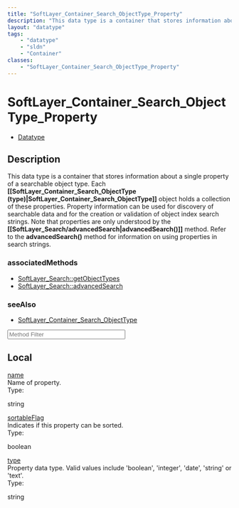 ```yaml
---
title: "SoftLayer_Container_Search_ObjectType_Property"
description: "This data type is a container that stores information about a single property of a searchable object type.  Each <b>[[So... "
layout: "datatype"
tags:
    - "datatype"
    - "sldn"
    - "Container"
classes:
    - "SoftLayer_Container_Search_ObjectType_Property"
---
```


# SoftLayer_Container_Search_ObjectType_Property
<div id='service-datatype'>
    <ul id='sldn-reference-tabs'>
        <li id='datatype'> <a href='/reference/datatypes/SoftLayer_Container_Search_ObjectType_Property' >Datatype</a></li>
    </ul>
</div>

## Description 
This data type is a container that stores information about a single property of a searchable object type.  Each <b>[[SoftLayer_Container_Search_ObjectType (type)|SoftLayer_Container_Search_ObjectType]]</b> object holds a collection of these properties.  Property information can be used for discovery of searchable data and for the creation or validation of object index search strings.  Note that properties are only understood by the <b>[[SoftLayer_Search/advancedSearch|advancedSearch()]]</b> method.  Refer to the <b>advancedSearch()</b> method for information on using properties in search strings. 


### associatedMethods

*  [SoftLayer_Search::getObjectTypes](/reference/services/SoftLayer_Search/getObjectTypes )
*  [SoftLayer_Search::advancedSearch](/reference/services/SoftLayer_Search/advancedSearch )



### seeAlso

* [SoftLayer_Container_Search_ObjectType](/reference/datatypes/SoftLayer_Container_Search_ObjectType )




<!-- Service Filer BEGIN -->
<div class="view-filters">
        <div class="clearfix">
            <div class="search-input-box">
                <input placeholder="Method Filter" onkeyup="titleSearch(inputId='prop-input', divId='properties', elementClass='prop-row')" 
                    type="text" id="prop-input" value="" size="30" maxlength="128" class="form-text">
            </div>
        </div>
</div>
<!-- Service Filer END -->

<div id="properties" class="content">
    <div id="localProperties" class="prop-content" >
        <h2>Local</h2>
                <div class='prop-row views-row'>
            <span class='views-field-title'>
                <a href="#name" name=name>name</a>
            </span>
            <div class='views-field-body'>Name of property.  </div>
            <span class="type-label">Type:</span> 
            <div class='type-content'>
                <p>string</p>
            </div>
        </div>
                <div class='prop-row views-row'>
            <span class='views-field-title'>
                <a href="#sortableFlag" name=sortableFlag>sortableFlag</a>
            </span>
            <div class='views-field-body'>Indicates if this property can be sorted.  </div>
            <span class="type-label">Type:</span> 
            <div class='type-content'>
                <p>boolean</p>
            </div>
        </div>
                <div class='prop-row views-row'>
            <span class='views-field-title'>
                <a href="#type" name=type>type</a>
            </span>
            <div class='views-field-body'>Property data type.  Valid values include 'boolean', 'integer', 'date', 'string' or 'text'.  </div>
            <span class="type-label">Type:</span> 
            <div class='type-content'>
                <p>string</p>
            </div>
        </div>
            </div>
    </div>


